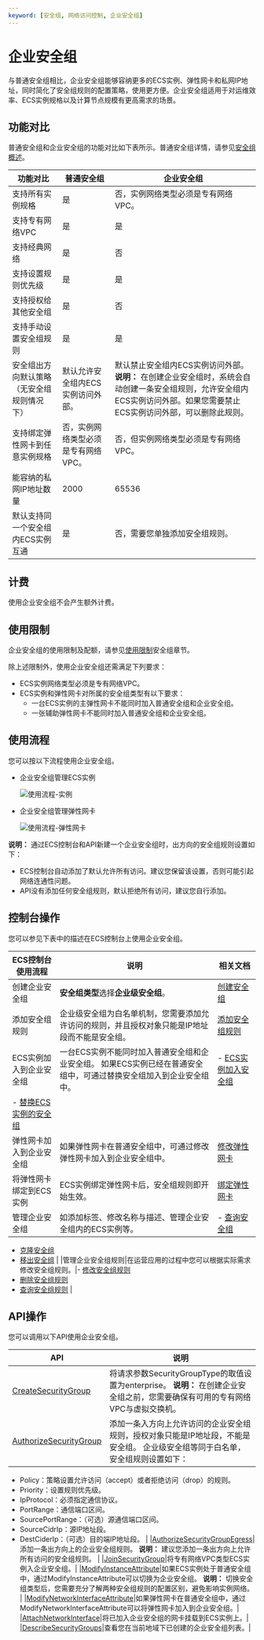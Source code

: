 ```yaml
---
keyword: [安全组, 网络访问控制, 企业安全组]
---
```


# 企业安全组

与普通安全组相比，企业安全组能够容纳更多的ECS实例、弹性网卡和私网IP地址，同时简化了安全组规则的配置策略，使用更方便。企业安全组适用于对运维效率、ECS实例规格以及计算节点规模有更高需求的场景。

## 功能对比

普通安全组和企业安全组的功能对比如下表所示。普通安全组详情，请参见[安全组概述](/cn.zh-CN/安全/安全组/安全组概述.md)。

|功能对比|普通安全组|企业安全组|
|----|-----|-----|
|支持所有实例规格|是|否，实例网络类型必须是专有网络VPC。|
|支持专有网络VPC|是|是|
|支持经典网络|是|否|
|支持设置规则优先级|是|是|
|支持授权给其他安全组|是|否|
|支持手动设置安全组规则|是|是|
|安全组出方向默认策略（无安全组规则情况下）|默认允许安全组内ECS实例访问外部。|默认禁止安全组内ECS实例访问外部。**说明：** 在创建企业安全组时，系统会自动创建一条安全组规则，允许安全组内ECS实例访问外部。如果您需要禁止ECS实例访问外部，可以删除此规则。 |
|支持绑定弹性网卡到任意实例规格|否，实例网络类型必须是专有网络VPC。|否，但实例网络类型必须是专有网络VPC。|
|能容纳的私网IP地址数量|2000|65536|
|默认支持同一个安全组内ECS实例互通|是|否，需要您单独添加安全组规则。|

## 计费

使用企业安全组不会产生额外计费。

## 使用限制

企业安全组的使用限制及配额，请参见[使用限制](/cn.zh-CN/产品简介/使用限制.md)安全组章节。

除上述限制外，使用企业安全组还需满足下列要求：

-   ECS实例网络类型必须是专有网络VPC。
-   ECS实例和弹性网卡对所属的安全组类型有以下要求：
    -   一台ECS实例的主弹性网卡不能同时加入普通安全组和企业安全组。
    -   一张辅助弹性网卡不能同时加入普通安全组和企业安全组。

## 使用流程

您可以按以下流程使用企业安全组。

-   企业安全组管理ECS实例

    ![使用流程-实例](https://static-aliyun-doc.oss-accelerate.aliyuncs.com/assets/img/zh-CN/8209558161/p73073.png)

-   企业安全组管理弹性网卡

    ![使用流程-弹性网卡](https://static-aliyun-doc.oss-accelerate.aliyuncs.com/assets/img/zh-CN/9449984061/p73074.png)


**说明：** 通过ECS控制台和API新建一个企业安全组时，出方向的安全组规则设置如下：

-   ECS控制台自动添加了默认允许所有访问。建议您保留该设置，否则可能引起网络连通性问题。
-   API没有添加任何安全组规则，默认拒绝所有访问，建议您自行添加。

## 控制台操作

您可以参见下表中的描述在ECS控制台上使用企业安全组。

|ECS控制台使用流程|说明|相关文档|
|----------|--|----|
|创建企业安全组|**安全组类型**选择**企业级安全组**。|[创建安全组](/cn.zh-CN/安全/安全组/创建安全组.md)|
|添加安全组规则|企业级安全组为白名单机制，您需要添加允许访问的规则，并且授权对象只能是IP地址段而不能是安全组。|[添加安全组规则](/cn.zh-CN/安全/安全组/添加安全组规则.md)|
|ECS实例加入到企业安全组|一台ECS实例不能同时加入普通安全组和企业安全组。 如果ECS实例已经在普通安全组中，可通过替换安全组加入到企业安全组中。|-   [ECS实例加入安全组](/cn.zh-CN/安全/安全组/ECS实例加入安全组.md)
-   [替换ECS实例的安全组](/cn.zh-CN/安全/安全组/替换ECS实例的安全组.md) |
|弹性网卡加入到企业安全组|如果弹性网卡在普通安全组中，可通过修改弹性网卡加入到企业安全组中。|[修改弹性网卡](/cn.zh-CN/网络/弹性网卡/修改弹性网卡.md)|
|将弹性网卡绑定到ECS实例|ECS实例绑定弹性网卡后，安全组规则即开始生效。|[绑定弹性网卡](/cn.zh-CN/网络/弹性网卡/绑定弹性网卡.md)|
|管理企业安全组|如添加标签、修改名称与描述、管理企业安全组内的ECS实例等。|-   [查询安全组](/cn.zh-CN/安全/安全组/管理安全组/查询安全组.md)
-   [克隆安全组](/cn.zh-CN/安全/安全组/管理安全组/克隆安全组.md)
-   [移出安全组](/cn.zh-CN/安全/安全组/管理安全组/移出安全组.md) |
|管理企业安全组规则|在运营应用的过程中您可以根据实际需求修改安全组规则。|-   [修改安全组规则](/cn.zh-CN/安全/安全组/管理安全组规则/修改安全组规则.md)
-   [删除安全组规则](/cn.zh-CN/安全/安全组/管理安全组规则/删除安全组规则.md)
-   [查询安全组规则](/cn.zh-CN/安全/安全组/管理安全组规则/查询安全组规则.md) |

## API操作

您可以调用以下API使用企业安全组。

|API|说明|
|---|--|
|[CreateSecurityGroup](/cn.zh-CN/API参考/安全组/CreateSecurityGroup.md)|将请求参数SecurityGroupType的取值设置为enterprise。 **说明：** 在创建企业安全组之前，您需要确保有可用的专有网络VPC与虚拟交换机。 |
|[AuthorizeSecurityGroup](/cn.zh-CN/API参考/安全组/AuthorizeSecurityGroup.md)|添加一条入方向上允许访问的企业安全组规则，授权对象只能是IP地址段，不能是安全组。 企业级安全组等同于白名单，安全组规则设置如下：

-   Policy：策略设置允许访问（accept）或者拒绝访问（drop）的规则。
-   Priority：设置规则优先级。
-   IpProtocol：必须指定通信协议。
-   PortRange：通信端口区间。
-   SourcePortRange：（可选）源通信端口区间。
-   SourceCidrIp：源IP地址段。
-   DestCiderIp：（可选）目的端IP地址段。 |
|[AuthorizeSecurityGroupEgress](/cn.zh-CN/API参考/安全组/AuthorizeSecurityGroupEgress.md)|添加一条出方向上的企业安全组规则。 **说明：** 建议您添加一条出方向上允许所有访问的安全组规则。 |
|[JoinSecurityGroup](/cn.zh-CN/API参考/安全组/JoinSecurityGroup.md)|将专有网络VPC类型ECS实例入企业安全组。|
|[ModifyInstanceAttribute](/cn.zh-CN/API参考/实例/ModifyInstanceAttribute.md)|如果ECS实例处于普通安全组中，通过ModifyInstanceAttribute可以切换为企业安全组。 **说明：** 切换安全组类型后，您需要充分了解两种安全组规则的配置区别，避免影响实例网络。 |
|[ModifyNetworkInterfaceAttribute](/cn.zh-CN/API参考/弹性网卡/ModifyNetworkInterfaceAttribute.md)|如果弹性网卡在普通安全组中，通过ModifyNetworkInterfaceAttribute可以将弹性网卡加入到企业安全组。|
|[AttachNetworkInterface](/cn.zh-CN/API参考/弹性网卡/AttachNetworkInterface.md)|将已加入企业安全组的网卡挂载到ECS实例上。|
|[DescribeSecurityGroups](/cn.zh-CN/API参考/安全组/DescribeSecurityGroups.md)|查看您在当前地域下已创建的企业安全组列表。|

